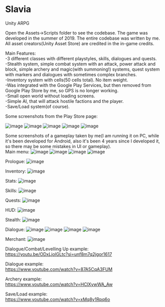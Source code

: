 # Slavia
Unity ARPG

Open the Assets->Scripts folder to see the codebase. The game was developed in the summer of 2019. The entire codebase was written by me. All asset creators(Unity Asset Store) are credited in the in-game credits.

Main Features:<br />
-3 different classes with different playstyles, skills, dialogues and quests.<br />
-Stealth system, simple combat system with an attack, power attack and block, simple archery and magic(with summoning!) systems, quest system with markers and dialogues with sometimes complex branches.<br />
-Inventory system with cells(50 cells total). No item weight.<br />
-Was integrated with the Google Play Services, but then removed from Google Play Store by me, so GPS is no longer working.<br />
-Small open world without loading screens.<br />
-Simple AI, that will attack hostile factions and the player.<br />
-Save/Load system(of course).<br />

Some screenshots from the Play Store page:

![image](https://github.com/SpikeSpiegelUA/Slavia/assets/96143029/c54b0350-cf26-4518-8ae9-78d36b91c8ec)
![image](https://github.com/SpikeSpiegelUA/Slavia/assets/96143029/404c3a86-6b9e-4ff1-a7a5-833e75a488bc)
![image](https://github.com/SpikeSpiegelUA/Slavia/assets/96143029/5a32c71b-ada8-4718-b259-3cf7e8b0b54d)
![image](https://github.com/SpikeSpiegelUA/Slavia/assets/96143029/e166000e-d39d-4109-a539-55a2b18b8f65)
![image](https://github.com/SpikeSpiegelUA/Slavia/assets/96143029/c3f84585-95e6-4b84-b865-1ed5fd5adc2c)

Some screenshots of a gameplay taken by me(I am running it on PC, while it's been developed for Android, also it's been 4 years since I developed it, so there may be some mistakes in UI or gameplay).<br />
Main menu:
![image](https://github.com/SpikeSpiegelUA/Slavia/assets/96143029/0bc1c196-76da-4a01-89d3-88506c03c0e5)
![image](https://github.com/SpikeSpiegelUA/Slavia/assets/96143029/ac3073b1-b5f7-4878-b5a8-3029e1ea9712)
![image](https://github.com/SpikeSpiegelUA/Slavia/assets/96143029/16db3432-f33c-4520-88fd-f3edafc8dcb3)
![image](https://github.com/SpikeSpiegelUA/Slavia/assets/96143029/1701f1ac-534a-466b-be21-7eff2e0381b8)

Prologue:
![image](https://github.com/SpikeSpiegelUA/Slavia/assets/96143029/e776c7e6-e83a-4a5d-8daf-3bdf7b7c3273)

Inventory:
![image](https://github.com/SpikeSpiegelUA/Slavia/assets/96143029/35742236-60fb-4368-a01a-3645291dc026)

Stats:
![image](https://github.com/SpikeSpiegelUA/Slavia/assets/96143029/aedd9a54-c5e1-403d-a5e8-68f987ad1ada)

Skills:
![image](https://github.com/SpikeSpiegelUA/Slavia/assets/96143029/5dc89510-0aa8-4363-b661-cdc47bf4b82c)

Quests:
![image](https://github.com/SpikeSpiegelUA/Slavia/assets/96143029/37e9c06e-a727-4f35-9296-231224db883c)

HUD:
![image](https://github.com/SpikeSpiegelUA/Slavia/assets/96143029/64f1f601-a9dc-4c74-973e-0672d640d2ac)

Stealth:
![image](https://github.com/SpikeSpiegelUA/Slavia/assets/96143029/762d436e-489c-4c9b-a645-e8430ce0ec45)

Dialogue:
![image](https://github.com/SpikeSpiegelUA/Slavia/assets/96143029/fa1b04b5-56d8-4a8f-8316-a014fedc9975)
![image](https://github.com/SpikeSpiegelUA/Slavia/assets/96143029/4a82613b-4372-4309-9247-cc60c3e37bcc)
![image](https://github.com/SpikeSpiegelUA/Slavia/assets/96143029/3a7a160e-0eed-4a1e-ba5b-354066c39971)
![image](https://github.com/SpikeSpiegelUA/Slavia/assets/96143029/2447aac1-a67e-4b2b-ab20-3266caa50eeb)



Merchant:
![image](https://github.com/SpikeSpiegelUA/Slavia/assets/96143029/ee31665b-c48f-4bd1-8b70-141aec1089c6)

Dialogue/Combat/Levelling Up example:</br>
https://youtu.be/ODxLjolGLtc?si=unf8m7q2jgor1617

Dialogue example:</br>
https://www.youtube.com/watch?v=87A5CqA3FUM

Archery example:</br>
https://www.youtube.com/watch?v=HClXywWA_Aw

Save/Load example:</br>
https://www.youtube.com/watch?v=xMq8y1Rpq6o















